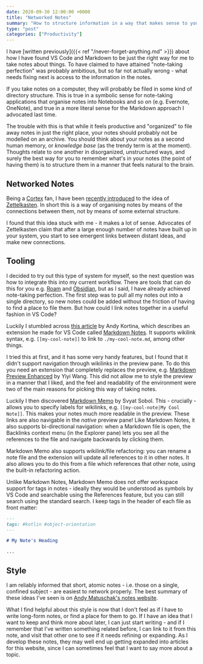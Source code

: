 ```yaml
---
date: 2020-09-30 12:00:00 +0000
title: "Networked Notes"
summary: "How to structure information in a way that makes sense to you."
type: "post"
categories: ["Productivity"]
---
```


I have [written previously]({{< ref "/never-forget-anything.md" >}}) about how I have found VS Code and Markdown to be just the right way for me to take notes about things. To have claimed to have attained "note-taking perfection" was probably ambitious, but  so far not actually wrong - what needs fixing next is access to the information in the notes.

If you take notes on a computer, they will probably be filed in some kind of directory structure. This is true in a symbolic sense for note-taking applications that organise notes into Notebooks and so on (e.g. Evernote, OneNote), and true in a more literal sense for the Markdown approach I advocated last time.

The trouble with this is that while it feels productive and "organized" to file away notes in just the right place, your notes should probably not be modelled on an archive. You should think about your notes as a second human memory, or *knowledge base* (as the trendy term is at the moment). Thoughts relate to one another in disorganized, unstructured ways, and surely the best way for you to remember what's in your notes (the point of having them) is to structure them in a manner that feels natural to the brain.

## Networked Notes

Being a [Cortex](https://www.relay.fm/cortex/) fan, I have been [recently introduced](https://www.relay.fm/cortex/105) to the idea of [Zettelkasten](https://en.wikipedia.org/wiki/Zettelkasten). In short this is a way of organising notes by means of the connections between them, not by means of some external structure.

I found that this idea stuck with me - it makes a lot of sense. Advocates of Zettelkasten claim that after a large enough number of notes have built up in your system, you start to see emergent links between distant ideas, and make new connections.

## Tooling

I decided to try out this type of system for myself, so the next question was how to integrate this into my current workflow. There are tools that can do this for you e.g. [Roam](https://roamresearch.com/) and [Obsidian](https://obsidian.md/), but as I said, I have already achieved note-taking perfection. The first step was to pull all my notes out into a single directory, so new notes could be added without the friction of having to find a place to file them. But how could I link notes together in a useful fashion in VS Code?

Luckily I stumbled across [this article](https://kortina.nyc/essays/suping-up-vs-code-as-a-markdown-notebook/) by Andy Kortina, which describes an extension he made for VS Code called [Markdown Notes](https://marketplace.visualstudio.com/items?itemName=kortina.vscode-markdown-notes). It supports wikilink syntax, e.g. `[[my-cool-note]]` to link to `./my-cool-note.md`, among other things.

I tried this at first, and it has some very handy features, but I found that it didn't support navigation through wikilinks in the preview pane. To do this you need an extension that completely replaces the preview, e.g. [Markdown Preview Enhanced](https://marketplace.visualstudio.com/items?itemName=shd101wyy.markdown-preview-enhanced) by Yiyi Wang. This did not allow me to style the preview in a manner that I liked, and the feel and readability of the environment were two of the main reasons for picking this way of taking notes.

Luckily I then discovered [Markdown Memo](https://marketplace.visualstudio.com/items?itemName=svsool.markdown-memo) by Svyat Sobol. This - crucially - allows you to specify labels for wikilinks, e.g. `[[my-cool-note|My Cool Note]]`. This makes your notes much more readable in the preview. These links are also navigable in the *native* preview pane! Like Markdown Notes, it also supports bi-directional navigation: when a Markdown file is open, the Backlinks context menu (in the Explorer pane) lets you see all the references to the file and navigate backwards by clicking them.

Markdown Memo also supports wikilink/file refactoring: you can rename a note file and the extension will update all references to it in other notes. It also allows you to do this from a file which references that other note, using the built-in refactoring action.

Unlike Markdown Notes, Markdown Memo does not offer workspace support for tags in notes - ideally they would be understood as symbols by VS Code and searchable using the References feature, but you can still search using the standard search. I keep tags in the header of each file as front matter:

```markdown
---
tags: #kotlin #object-orientation
---

# My Note's Heading

...
```

## Style

I am reliably informed that short, atomic notes - i.e. those on a single, confined subject - are easiest to network properly. The best summary of these ideas I've seen is on [Andy Matuschak's notes website](https://notes.andymatuschak.org/z4SDCZQeRo4xFEQ8H4qrSqd68ucpgE6LU155C).

What I find helpful about this style is now that I don't feel as if I have to write long-form notes, or find a place for them to go. If I have an idea that I want to keep and think more about later, I can just start writing - and if I remember that I've written something related before, I can link to it from this note, and visit that other one to see if it needs refining or expanding. As I develop these notes, they may well end up getting expanded into articles for this website, since I can sometimes feel that I want to say more about a topic.
